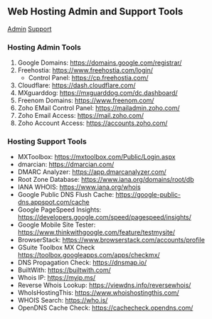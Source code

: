 ## Web Hosting Admin and Support Tools

[Admin](#hosting-admin-tools) [Support](#hosting-support-tools)

### Hosting Admin Tools
1. Google Domains: https://domains.google.com/registrar/
2. Freehostia: https://www.freehostia.com/login/
    - Control Panel: https://cp.freehostia.com/
3. Cloudflare: https://dash.cloudflare.com/
4. MXguarddog: https://mxguarddog.com/dc.dashboard/
5. Freenom Domains: https://www.freenom.com/
6. Zoho EMail Control Panel: https://mailadmin.zoho.com/
7. Zoho Email Access: https://mail.zoho.com/
8. Zoho Account Access: https://accounts.zoho.com/

### Hosting Support Tools
- MXToolbox: https://mxtoolbox.com/Public/Login.aspx
- dmarcian: https://dmarcian.com/
- DMARC Analyzer: https://app.dmarcanalyzer.com/
- Root Zone Database: https://www.iana.org/domains/root/db
- IANA WHOIS: https://www.iana.org/whois
- Google Public DNS Flush Cache: https://google-public-dns.appspot.com/cache
- Google PageSpeed Insights: https://developers.google.com/speed/pagespeed/insights/
- Google Mobile Site Tester: https://www.thinkwithgoogle.com/feature/testmysite/
- BrowserStack: https://www.browserstack.com/accounts/profile
- GSuite Toolbox MX Check https://toolbox.googleapps.com/apps/checkmx/
- DNS Propagation Check: https://dnsmap.io/
- BuiltWith: https://builtwith.com/
- Whois IP: https://myip.ms/
- Reverse Whois Lookup: https://viewdns.info/reversewhois/
- WhoIsHostingThis: https://www.whoishostingthis.com/
- WHOIS Search: https://who.is/
- OpenDNS Cache Check: https://cachecheck.opendns.com/
